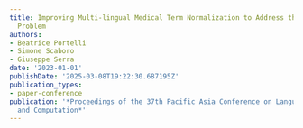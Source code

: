 ```yaml
---
title: Improving Multi-lingual Medical Term Normalization to Address the Long-Tail
  Problem
authors:
- Beatrice Portelli
- Simone Scaboro
- Giuseppe Serra
date: '2023-01-01'
publishDate: '2025-03-08T19:22:30.687195Z'
publication_types:
- paper-conference
publication: '*Proceedings of the 37th Pacific Asia Conference on Language, Information
  and Computation*'
---
```


